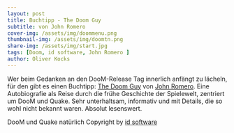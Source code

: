 ```yaml
---
layout: post
title: Buchtipp - The Doom Guy
subtitle: von John Romero
cover-img: /assets/img/doommenu.png
thumbnail-img: /assets/img/doomtn.png
share-img: /assets/img/start.jpg
tags: [Doom, id software, John Romero ]
author: Oliver Kocks
---
```


Wer beim Gedanken an den DooM-Release Tag innerlich anfängt zu lächeln, für den gibt es einen Buchtipp: [The Doom Guy](https://www.abramsbooks.com/product/doom-guy_9781419758119/)
 von [John Romero](https://romero.com/).
Eine Autobiografie als Reise durch die frühe Geschichte der Spielewelt, zentriert um DooM und Quake. Sehr unterhaltsam, informativ und mit Details, die so wohl nicht bekannt waren. 
Absolut lesenswert.

DooM und Quake natürlich Copyright by [id software](https://idsoftware.com/)